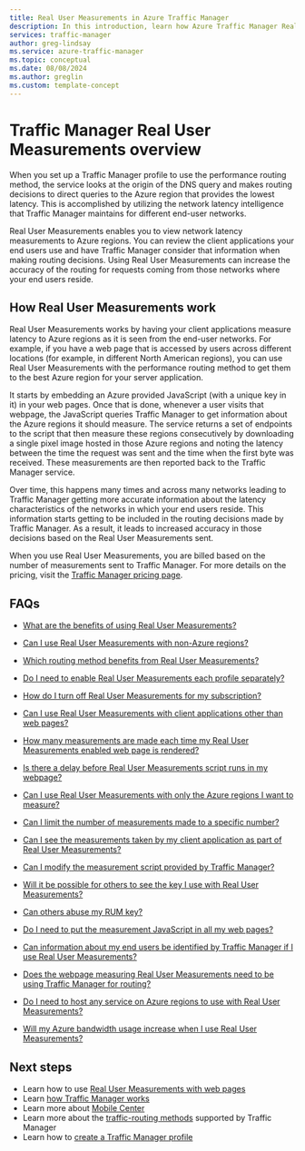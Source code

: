 ```yaml
---
title: Real User Measurements in Azure Traffic Manager
description: In this introduction, learn how Azure Traffic Manager Real User Measurements work.
services: traffic-manager
author: greg-lindsay
ms.service: azure-traffic-manager
ms.topic: conceptual
ms.date: 08/08/2024
ms.author: greglin
ms.custom: template-concept
---
```


# Traffic Manager Real User Measurements overview

When you set up a Traffic Manager profile to use the performance routing method, the service looks at the origin of the DNS query and makes routing decisions to direct queries to the Azure region that provides the lowest latency. This is accomplished by utilizing the network latency intelligence that Traffic Manager maintains for different end-user networks.

Real User Measurements enables you to view network latency measurements to Azure regions. You can review the client applications your end users use and have Traffic Manager consider that information when making routing decisions. Using Real User Measurements can increase the accuracy of the routing for requests coming from those networks where your end users reside. 

## How Real User Measurements work

Real User Measurements works by having your client applications measure latency to Azure regions as it is seen from the end-user networks. For example, if you have a web page that is accessed by users across different locations (for example, in different North American regions), you can use Real User Measurements with the performance routing method to get them to the best Azure region for your server application.

It starts by embedding an Azure provided JavaScript (with a unique key in it) in your web pages. Once that is done, whenever a user visits that webpage, the JavaScript queries Traffic Manager to get information about the Azure regions it should measure. The service returns a set of endpoints to the script that then measure these regions consecutively by downloading a single pixel image hosted in those Azure regions and noting the latency between the time the request was sent and the time when the first byte was received. These measurements are then reported back to the Traffic Manager service.

Over time, this happens many times and across many networks leading to Traffic Manager getting more accurate information about the latency characteristics of the networks in which your end users reside. This information starts getting to be included in the routing decisions made by Traffic Manager. As a result, it leads to increased accuracy in those decisions based on the Real User Measurements sent.

When you use Real User Measurements, you are billed based on the number of measurements sent to Traffic Manager. For more details on the pricing, visit the [Traffic Manager pricing page](https://azure.microsoft.com/pricing/details/traffic-manager/).

## FAQs

* [What are the benefits of using Real User Measurements?](./traffic-manager-faqs.md#what-are-the-benefits-of-using-real-user-measurements)

* [Can I use Real User Measurements with non-Azure regions?](./traffic-manager-faqs.md#can-i-use-real-user-measurements-with-non-azure-regions)

* [Which routing method benefits from Real User Measurements?](./traffic-manager-faqs.md#which-routing-method-benefits-from-real-user-measurements)

* [Do I need to enable Real User Measurements each profile separately?](./traffic-manager-faqs.md#do-i-need-to-enable-real-user-measurements-each-profile-separately)

* [How do I turn off Real User Measurements for my subscription?](./traffic-manager-faqs.md#how-do-i-turn-off-real-user-measurements-for-my-subscription)

* [Can I use Real User Measurements with client applications other than web pages?](./traffic-manager-faqs.md#can-i-use-real-user-measurements-with-client-applications-other-than-web-pages)

* [How many measurements are made each time my Real User Measurements enabled web page is rendered?](./traffic-manager-faqs.md#how-many-measurements-are-made-each-time-my-real-user-measurements-enabled-web-page-is-rendered)

* [Is there a delay before Real User Measurements script runs in my webpage?](./traffic-manager-faqs.md#is-there-a-delay-before-real-user-measurements-script-runs-in-my-webpage)

* [Can I use Real User Measurements with only the Azure regions I want to measure?](./traffic-manager-faqs.md#can-i-use-real-user-measurements-with-only-the-azure-regions-i-want-to-measure)

* [Can I limit the number of measurements made to a specific number?](./traffic-manager-faqs.md#can-i-limit-the-number-of-measurements-made-to-a-specific-number)

* [Can I see the measurements taken by my client application as part of Real User Measurements?](./traffic-manager-faqs.md#can-i-see-the-measurements-taken-by-my-client-application-as-part-of-real-user-measurements)

* [Can I modify the measurement script provided by Traffic Manager?](./traffic-manager-faqs.md#can-i-modify-the-measurement-script-provided-by-traffic-manager)

* [Will it be possible for others to see the key I use with Real User Measurements?](./traffic-manager-faqs.md#will-it-be-possible-for-others-to-see-the-key-i-use-with-real-user-measurements)

* [Can others abuse my RUM key?](./traffic-manager-faqs.md#can-others-abuse-my-rum-key)

* [Do I need to put the measurement JavaScript in all my web pages?](./traffic-manager-faqs.md#do-i-need-to-put-the-measurement-javascript-in-all-my-web-pages)

* [Can information about my end users be identified by Traffic Manager if I use Real User Measurements?](./traffic-manager-faqs.md#can-information-about-my-end-users-be-identified-by-traffic-manager-if-i-use-real-user-measurements)

* [Does the webpage measuring Real User Measurements need to be using Traffic Manager for routing?](./traffic-manager-faqs.md#does-the-webpage-measuring-real-user-measurements-need-to-be-using-traffic-manager-for-routing)

* [Do I need to host any service on Azure regions to use with Real User Measurements?](./traffic-manager-faqs.md#do-i-need-to-host-any-service-on-azure-regions-to-use-with-real-user-measurements)

* [Will my Azure bandwidth usage increase when I use Real User Measurements?](./traffic-manager-faqs.md#will-my-azure-bandwidth-usage-increase-when-i-use-real-user-measurements)

## Next steps
- Learn how to use [Real User Measurements with web pages](traffic-manager-create-rum-web-pages.md)
- Learn [how Traffic Manager works](traffic-manager-overview.md)
- Learn more about [Mobile Center](/mobile-center/)
- Learn more about the [traffic-routing methods](traffic-manager-routing-methods.md) supported by Traffic Manager
- Learn how to [create a Traffic Manager profile](./quickstart-create-traffic-manager-profile.md)
